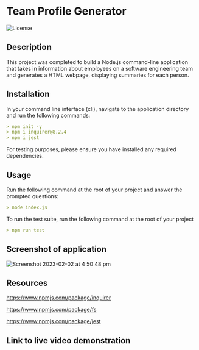 # Team Profile Generator

![License](https://img.shields.io/badge/License-mit-blue.svg)

## Description

This project was completed to build a Node.js command-line application that takes in information about employees on a software engineering team and generates a HTML webpage, displaying summaries for each person.

## Installation
In your command line interface (cli), navigate to the application directory and run the following commands:
```md
> npm init -y
> npm i inquirer@8.2.4
> npm i jest
```

For testing purposes, please ensure you have installed any required dependencies.

## Usage
Run the following command at the root of your project and answer the prompted questions:
```md
> node index.js
```

To run the test suite, run the following command at the root of your project
```md
> npm run test
```

## Screenshot of application

![Screenshot 2023-02-02 at 4 50 48 pm](https://user-images.githubusercontent.com/28996399/216255595-54d46bce-2078-4bdc-9008-7c4080854843.png)

## Resources
https://www.npmjs.com/package/inquirer

https://www.npmjs.com/package/fs

https://www.npmjs.com/package/jest


## Link to live video demonstration


